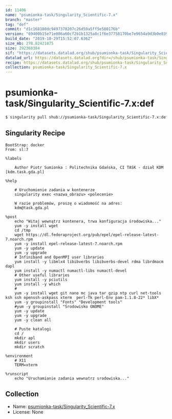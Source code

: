 ```yaml
---
id: 11406
name: "psumionka-task/Singularity_Scientific-7.x"
branch: "master"
tag: "def"
commit: "d1c168180dc9497378207c26d59a5ff5e580176b"
version: "69400b15e71e086a60cf2b1b1325a8c1f6e37758170be7e9654a9d3b0e839716"
build_date: "2019-10-29T15:52:07.636Z"
size_mb: 278.82421875
size: 292368384
sif: "https://datasets.datalad.org/shub/psumionka-task/Singularity_Scientific-7.x/def/2019-10-29-d1c16818-69400b15/69400b15e71e086a60cf2b1b1325a8c1f6e37758170be7e9654a9d3b0e839716.sif"
datalad_url: https://datasets.datalad.org?dir=/shub/psumionka-task/Singularity_Scientific-7.x/def/2019-10-29-d1c16818-69400b15/
recipe: https://datasets.datalad.org/shub/psumionka-task/Singularity_Scientific-7.x/def/2019-10-29-d1c16818-69400b15/Singularity
collection: psumionka-task/Singularity_Scientific-7.x
---
```


# psumionka-task/Singularity_Scientific-7.x:def

```bash
$ singularity pull shub://psumionka-task/Singularity_Scientific-7.x:def
```

## Singularity Recipe

```singularity
BootStrap: docker
From: sl:7

%labels
    
    Author Piotr Sumionka : Politechnika Gdańska, CI TASK - dział KDM [kdm.task.gda.pl]

%help
    
    # Uruchomienie zadania w kontenerze
    singularity exec <nazwa_obrazu> <polecenie>

    W razie problemów, proszę o wiadomość na adres:
    kdm@task.gda.pl

%post
    echo "Witaj wewnątrz kontenera, trwa konfiguracja środowiska..."
    yum -y install wget
    cd /tmp
    wget https://dl.fedoraproject.org/pub/epel/epel-release-latest-7.noarch.rpm
    yum -y install epel-release-latest-7.noarch.rpm
    yum -y update
    yum -y upgrade
    # Infiniband and OpenMPI user libraries
    yum install -y libmlx4 libibverbs libibverbs-devel rdma librdmacm dapl
    yum install -y numactl numactl-libs numactl-devel
    # Other useful libraries
    yum install -y pciutils
    yum install -y which
    #
    yum -y install wget git nano mc java tar gzip ntp curl net-tools ksh ssh openssh-askpass xterm  perl-Tk perl-Env pam-1.1.8-22* libX*
    yum -y groupinstall "Fonts" "Development tools"
    #yum -y groupinstall "Środowisko GNOME"
    yum -y update
    yum -y upgrade
    yum -y clean all

    # Puste katalogi
    cd /
    mkdir apl
    mkdir users
    mkdir scratch

%environment
    # X11
    TERM=xterm

%runscript
    echo "Uruchamianie zadania wewnatrz srodowiska..."
```

## Collection

 - Name: [psumionka-task/Singularity_Scientific-7.x](https://github.com/psumionka-task/Singularity_Scientific-7.x)
 - License: None

